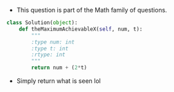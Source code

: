 - This question is part of the Math family of questions. 

```python
class Solution(object):
    def theMaximumAchievableX(self, num, t):
        """
        :type num: int
        :type t: int
        :rtype: int
        """
        return num + (2*t)
```

- Simply return what is seen lol
